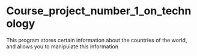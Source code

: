 # Course_project_number_1_on_technology
This program stores certain information about the countries of the world, and allows you to manipulate this information
